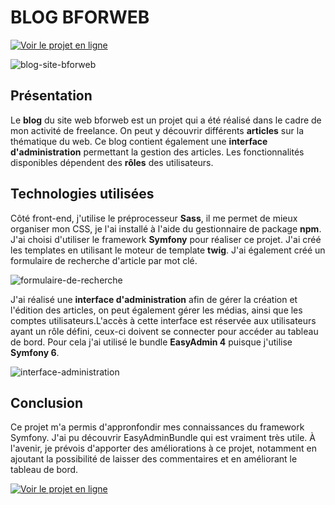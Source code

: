  # BLOG BFORWEB
 
[![Voir le projet en ligne](https://github.com/alicemimouni/blog-bforweb/assets/82211729/4efed0b9-8761-442c-b6f9-39f0361f1de6)](https://www.bforweb.fr)

![blog-site-bforweb](https://github.com/alicemimouni/blog-bforweb/assets/82211729/acc08568-b8d6-4424-a00f-f427b43ed5bf)

## Présentation

 Le  **blog** du site web bforweb est un projet qui a été réalisé dans le cadre de mon activité de freelance. On peut y découvrir différents **articles** sur la thématique du web.
Ce blog contient également une **interface d'administration** permettant la gestion des articles. Les fonctionnalités disponibles dépendent des **rôles** des utilisateurs.

## Technologies utilisées

Côté front-end, j'utilise le préprocesseur **Sass**, il me permet de mieux organiser mon CSS, je l'ai installé à l'aide du gestionnaire de package **npm**.
J'ai choisi d'utiliser le framework **Symfony** pour réaliser ce projet. J'ai créé les templates en utilisant le moteur de template **twig**. J'ai également créé un formulaire de recherche d'article par mot clé.

![formulaire-de-recherche](https://github.com/alicemimouni/blog-bforweb/assets/82211729/238e85d6-0379-493a-b1ce-9822390a2beb)

J'ai réalisé une **interface d'administration** afin de gérer la création et l'édition des articles, on peut également gérer les médias, ainsi que les comptes utilisateurs.L'accès à cette interface est réservée aux utilisateurs ayant un rôle défini, ceux-ci doivent se connecter pour accéder au tableau de bord. Pour cela j'ai utilisé le bundle **EasyAdmin 4** puisque j'utilise **Symfony 6**.

![interface-administration](https://github.com/alicemimouni/blog-bforweb/assets/82211729/2d171f33-af13-412f-a198-12ea82f9c112)

## Conclusion

Ce projet m'a permis d'appronfondir mes connaissances du framework Symfony. J'ai pu découvrir EasyAdminBundle qui est vraiment très utile. À l'avenir, je prévois d'apporter des améliorations à ce projet, notamment en ajoutant la possibilité de laisser des commentaires et en améliorant le tableau de bord.

[![Voir le projet en ligne](https://github.com/alicemimouni/blog-bforweb/assets/82211729/4efed0b9-8761-442c-b6f9-39f0361f1de6)](https://www.bforweb.fr)

